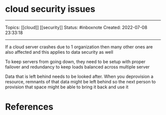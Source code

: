 # cloud security issues
---
Topics: [[cloud]] [[security]]
Status: #inboxnote
Created: 2022-07-08 23:33:18

---

If a cloud server crashes due to 1 organization then many other ones are also affected and this applies to data security as well

To keep servers from going down, they need to be setup with proper failover and redundancy to keep loads balanced across multiple server

Data that is left behind needs to be looked after. When you deprovision a resource, remnants of that data might be left behind so the next person to provision that space might be able to bring it back and use it

# References
